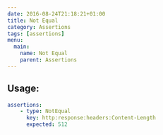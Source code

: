 ```yaml
---
date: 2016-08-24T21:18:21+01:00
title: Not Equal
category: Assertions
tags: [assertions]
menu:
  main:
    name: Not Equal
    parent: Assertions
---
```


## Usage:

```yaml
assertions:
    - type: NotEqual
      key: http:response:headers:Content-Length
      expected: 512
```
